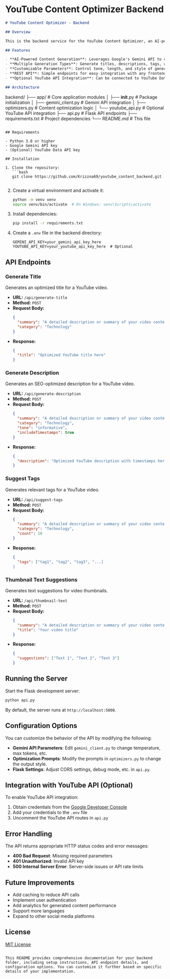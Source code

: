 # YouTube Content Optimizer Backend

```markdown name=backend/README.md
# YouTube Content Optimizer - Backend

## Overview

This is the backend service for the YouTube Content Optimizer, an AI-powered tool that helps content creators enhance the discoverability and appeal of their videos. Using Google's Gemini AI, this API generates optimized titles, descriptions, tags, and thumbnail text suggestions based on video content input.

## Features

- **AI-Powered Content Generation**: Leverages Google's Gemini API to create engaging, SEO-optimized content
- **Multiple Generation Types**: Generate titles, descriptions, tags, and thumbnail text
- **Customizable Parameters**: Control tone, length, and style of generated content
- **REST API**: Simple endpoints for easy integration with any frontend
- **Optional YouTube API Integration**: Can be connected to YouTube Data API for analytics and direct publishing

## Architecture

```
backend/
├── app/                    # Core application modules
│   ├── __init__.py         # Package initialization
│   ├── gemini_client.py    # Gemini API integration
│   ├── optimizers.py       # Content optimization logic
│   └── youtube_api.py      # Optional YouTube API integration
├── api.py                  # Flask API endpoints
├── requirements.txt        # Project dependencies
└── README.md               # This file
```

## Requirements

- Python 3.8 or higher
- Google Gemini API key
- (Optional) YouTube Data API key

## Installation

1. Clone the repository:
   ```bash
   git clone https://github.com/Krizzna69/youtube_content_backend.git
   
   ```

2. Create a virtual environment and activate it:
   ```bash
   python -m venv venv
   source venv/bin/activate  # On Windows: venv\Scripts\activate
   ```

3. Install dependencies:
   ```bash
   pip install -r requirements.txt
   ```

4. Create a `.env` file in the backend directory:
   ```
   GEMINI_API_KEY=your_gemini_api_key_here
   YOUTUBE_API_KEY=your_youtube_api_key_here  # Optional
   ```

## API Endpoints

### Generate Title

Generates an optimized title for a YouTube video.

- **URL:** `/api/generate-title`
- **Method:** `POST`
- **Request Body:**
  ```json
  {
    "summary": "A detailed description or summary of your video content",
    "category": "Technology"
  }
  ```
- **Response:**
  ```json
  {
    "title": "Optimized YouTube title here"
  }
  ```

### Generate Description

Generates an SEO-optimized description for a YouTube video.

- **URL:** `/api/generate-description`
- **Method:** `POST`
- **Request Body:**
  ```json
  {
    "summary": "A detailed description or summary of your video content",
    "category": "Technology",
    "tone": "informative",
    "includeTimestamps": true
  }
  ```
- **Response:**
  ```json
  {
    "description": "Optimized YouTube description with timestamps here..."
  }
  ```

### Suggest Tags

Generates relevant tags for a YouTube video.

- **URL:** `/api/suggest-tags`
- **Method:** `POST`
- **Request Body:**
  ```json
  {
    "summary": "A detailed description or summary of your video content",
    "category": "Technology",
    "count": 10
  }
  ```
- **Response:**
  ```json
  {
    "tags": ["tag1", "tag2", "tag3", "...]
  }
  ```

### Thumbnail Text Suggestions

Generates text suggestions for video thumbnails.

- **URL:** `/api/thumbnail-text`
- **Method:** `POST`
- **Request Body:**
  ```json
  {
    "summary": "A detailed description or summary of your video content",
    "title": "Your video title"
  }
  ```
- **Response:**
  ```json
  {
    "suggestions": ["Text 1", "Text 2", "Text 3"]
  }
  ```

## Running the Server

Start the Flask development server:

```bash
python api.py
```

By default, the server runs at `http://localhost:5000`.

## Configuration Options

You can customize the behavior of the API by modifying the following:

- **Gemini API Parameters**: Edit `gemini_client.py` to change temperature, max tokens, etc.
- **Optimization Prompts**: Modify the prompts in `optimizers.py` to change the output style.
- **Flask Settings**: Adjust CORS settings, debug mode, etc. in `api.py`.

## Integration with YouTube API (Optional)

To enable YouTube API integration:

1. Obtain credentials from the [Google Developer Console](https://console.developers.google.com/)
2. Add your credentials to the `.env` file
3. Uncomment the YouTube API routes in `api.py`

## Error Handling

The API returns appropriate HTTP status codes and error messages:

- **400 Bad Request**: Missing required parameters
- **401 Unauthorized**: Invalid API key
- **500 Internal Server Error**: Server-side issues or API rate limits

## Future Improvements

- Add caching to reduce API calls
- Implement user authentication
- Add analytics for generated content performance
- Support more languages
- Expand to other social media platforms

## License

[MIT License](LICENSE)
```

This README provides comprehensive documentation for your backend folder, including setup instructions, API endpoint details, and configuration options. You can customize it further based on specific details of your implementation.